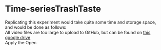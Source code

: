 # Time-seriesTrashTaste
Replicating this experiment would take quite some time and storage space, and would be done as follows: <br/>
All video files are too large to upload to GitHub, but can be found on [this google drive](https://drive.google.com/drive/folders/1MbY4JR7duoqRbc8X90nZo-JpHpGkQZnx?usp=sharing) <br/>
Apply the Open
